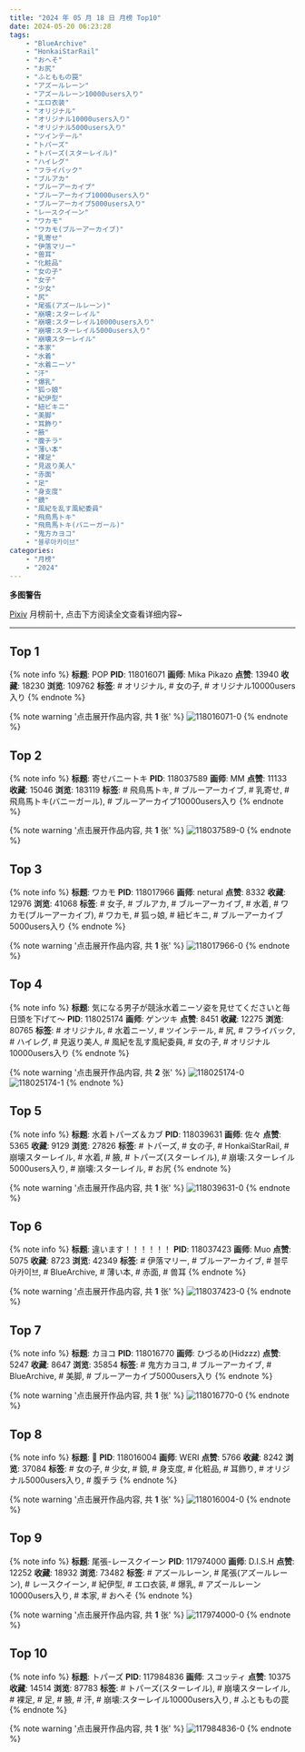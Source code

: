 ```yaml
---
title: "2024 年 05 月 18 日 月榜 Top10"
date: 2024-05-20 06:23:28
tags:
    - "BlueArchive"
    - "HonkaiStarRail"
    - "おへそ"
    - "お尻"
    - "ふとももの罠"
    - "アズールレーン"
    - "アズールレーン10000users入り"
    - "エロ衣装"
    - "オリジナル"
    - "オリジナル10000users入り"
    - "オリジナル5000users入り"
    - "ツインテール"
    - "トパーズ"
    - "トパーズ(スターレイル)"
    - "ハイレグ"
    - "フライバック"
    - "ブルアカ"
    - "ブルーアーカイブ"
    - "ブルーアーカイブ10000users入り"
    - "ブルーアーカイブ5000users入り"
    - "レースクイーン"
    - "ワカモ"
    - "ワカモ(ブルーアーカイブ)"
    - "乳寄せ"
    - "伊落マリー"
    - "兽耳"
    - "化粧品"
    - "女の子"
    - "女子"
    - "少女"
    - "尻"
    - "尾張(アズールレーン)"
    - "崩壊:スターレイル"
    - "崩壊:スターレイル10000users入り"
    - "崩壊:スターレイル5000users入り"
    - "崩壊スターレイル"
    - "本家"
    - "水着"
    - "水着ニーソ"
    - "汗"
    - "爆乳"
    - "狐っ娘"
    - "紀伊型"
    - "紐ビキニ"
    - "美脚"
    - "耳飾り"
    - "腋"
    - "腹チラ"
    - "薄い本"
    - "裸足"
    - "見返り美人"
    - "赤面"
    - "足"
    - "身支度"
    - "鏡"
    - "風紀を乱す風紀委員"
    - "飛鳥馬トキ"
    - "飛鳥馬トキ(バニーガール)"
    - "鬼方カヨコ"
    - "블루아카이브"
categories:
    - "月榜"
    - "2024"
---
```


<i class="fa fa-triangle-exclamation"></i>**多图警告**<i class="fa fa-triangle-exclamation"></i>

[Pixiv](https://www.pixiv.net/) 月榜前十, 点击下方阅读全文查看详细内容~

<!-- more -->

---

## Top 1

{% note info %}
**标题**: POP
**PID**: 118016071 **画师**: Mika Pikazo
**点赞**: 13940 **收藏**: 18230 **浏览**: 109762
**标签**: # オリジナル, # 女の子, # オリジナル10000users入り
{% endnote %}

{% note warning '点击展开作品内容, 共 **1** 张' %}
![118016071-0](https://i.pixiv.re/img-original/img/2024/04/21/00/00/14/118016071_p0.png)
{% endnote %}

## Top 2

{% note info %}
**标题**: 寄せバニートキ
**PID**: 118037589 **画师**: MM
**点赞**: 11133 **收藏**: 15046 **浏览**: 183119
**标签**: # 飛鳥馬トキ, # ブルーアーカイブ, # 乳寄せ, # 飛鳥馬トキ(バニーガール), # ブルーアーカイブ10000users入り
{% endnote %}

{% note warning '点击展开作品内容, 共 **1** 张' %}
![118037589-0](https://i.pixiv.re/img-original/img/2024/04/21/18/05/50/118037589_p0.png)
{% endnote %}

## Top 3

{% note info %}
**标题**: ワカモ
**PID**: 118017966 **画师**: netural
**点赞**: 8332 **收藏**: 12976 **浏览**: 41068
**标签**: # 女子, # ブルアカ, # ブルーアーカイブ, # 水着, # ワカモ(ブルーアーカイブ), # ワカモ, # 狐っ娘, # 紐ビキニ, # ブルーアーカイブ5000users入り
{% endnote %}

{% note warning '点击展开作品内容, 共 **1** 张' %}
![118017966-0](https://i.pixiv.re/img-original/img/2024/04/21/00/48/13/118017966_p0.png)
{% endnote %}

## Top 4

{% note info %}
**标题**: 気になる男子が競泳水着ニーソ姿を見せてくださいと毎日頭を下げて～
**PID**: 118025174 **画师**: ゲンツキ
**点赞**: 8451 **收藏**: 12275 **浏览**: 80765
**标签**: # オリジナル, # 水着ニーソ, # ツインテール, # 尻, # フライバック, # ハイレグ, # 見返り美人, # 風紀を乱す風紀委員, # 女の子, # オリジナル10000users入り
{% endnote %}

{% note warning '点击展开作品内容, 共 **2** 张' %}
![118025174-0](https://i.pixiv.re/img-original/img/2024/04/21/09/00/09/118025174_p0.jpg)
![118025174-1](https://i.pixiv.re/img-original/img/2024/04/21/09/00/09/118025174_p1.jpg)
{% endnote %}

## Top 5

{% note info %}
**标题**: 水着トパーズ＆カブ
**PID**: 118039631 **画师**: 佐々
**点赞**: 5365 **收藏**: 9129 **浏览**: 27826
**标签**: # トパーズ, # 女の子, # HonkaiStarRail, # 崩壊スターレイル, # 水着, # 腋, # トパーズ(スターレイル), # 崩壊:スターレイル5000users入り, # 崩壊:スターレイル, # お尻
{% endnote %}

{% note warning '点击展开作品内容, 共 **1** 张' %}
![118039631-0](https://i.pixiv.re/img-original/img/2024/04/21/19/15/20/118039631_p0.jpg)
{% endnote %}

## Top 6

{% note info %}
**标题**: 違います！！！！！！
**PID**: 118037423 **画师**: Muo
**点赞**: 5075 **收藏**: 8723 **浏览**: 42349
**标签**: # 伊落マリー, # ブルーアーカイブ, # 블루아카이브, # BlueArchive, # 薄い本, # 赤面, # 兽耳
{% endnote %}

{% note warning '点击展开作品内容, 共 **1** 张' %}
![118037423-0](https://i.pixiv.re/img-original/img/2024/04/21/18/00/52/118037423_p0.png)
{% endnote %}

## Top 7

{% note info %}
**标题**: カヨコ
**PID**: 118016770 **画师**: ひづるめ(Hidzzz)
**点赞**: 5247 **收藏**: 8647 **浏览**: 35854
**标签**: # 鬼方カヨコ, # ブルーアーカイブ, # BlueArchive, # 美脚, # ブルーアーカイブ5000users入り
{% endnote %}

{% note warning '点击展开作品内容, 共 **1** 张' %}
![118016770-0](https://i.pixiv.re/img-original/img/2024/04/21/00/10/35/118016770_p0.jpg)
{% endnote %}

## Top 8

{% note info %}
**标题**: 🎀
**PID**: 118016004 **画师**: WERI
**点赞**: 5766 **收藏**: 8242 **浏览**: 37084
**标签**: # 女の子, # 少女, # 鏡, # 身支度, # 化粧品, # 耳飾り, # オリジナル5000users入り, # 腹チラ
{% endnote %}

{% note warning '点击展开作品内容, 共 **1** 张' %}
![118016004-0](https://i.pixiv.re/img-original/img/2024/04/21/00/00/04/118016004_p0.png)
{% endnote %}

## Top 9

{% note info %}
**标题**: 尾張-レースクイーン
**PID**: 117974000 **画师**: D.I.S.H
**点赞**: 12252 **收藏**: 18932 **浏览**: 73482
**标签**: # アズールレーン, # 尾張(アズールレーン), # レースクイーン, # 紀伊型, # エロ衣装, # 爆乳, # アズールレーン10000users入り, # 本家, # おへそ
{% endnote %}

{% note warning '点击展开作品内容, 共 **1** 张' %}
![117974000-0](https://i.pixiv.re/img-original/img/2024/04/19/18/15/38/117974000_p0.jpg)
{% endnote %}

## Top 10

{% note info %}
**标题**: トパーズ
**PID**: 117984836 **画师**: スコッティ
**点赞**: 10375 **收藏**: 14514 **浏览**: 87783
**标签**: # トパーズ(スターレイル), # 崩壊スターレイル, # 裸足, # 足, # 腋, # 汗, # 崩壊:スターレイル10000users入り, # ふとももの罠
{% endnote %}

{% note warning '点击展开作品内容, 共 **1** 张' %}
![117984836-0](https://i.pixiv.re/img-original/img/2024/04/20/00/00/23/117984836_p0.jpg)
{% endnote %}

